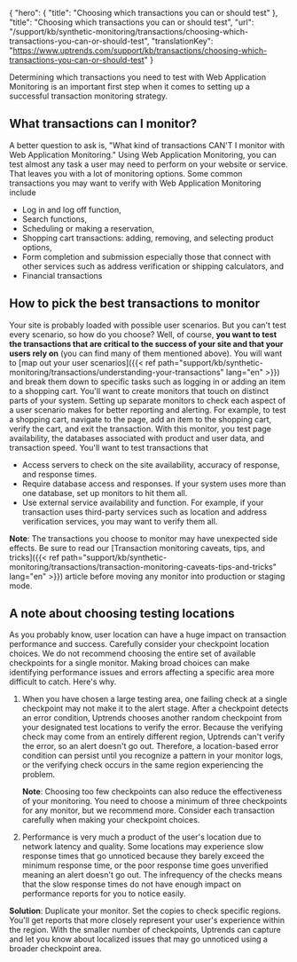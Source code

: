 {
  "hero": {
    "title": "Choosing which transactions you can or should test"
  },
  "title": "Choosing which transactions you can or should test",
  "url": "/support/kb/synthetic-monitoring/transactions/choosing-which-transactions-you-can-or-should-test",
  "translationKey": "https://www.uptrends.com/support/kb/transactions/choosing-which-transactions-you-can-or-should-test"
}

Determining which transactions you need to test with Web Application Monitoring is an important first step when it comes to setting up a successful transaction monitoring strategy.

## What transactions can I monitor?

A better question to ask is, "What kind of transactions CAN'T I monitor with Web Application Monitoring." Using Web Application Monitoring, you can test almost any task a user may need to perform on your website or service. That leaves you with a lot of monitoring options. Some common transactions you may want to verify with Web Application Monitoring include

-   Log in and log off function,
-   Search functions,
-   Scheduling or making a reservation,
-   Shopping cart transactions: adding, removing, and selecting product options,
-   Form completion and submission especially those that connect with other services such as address verification or shipping calculators, and
-   Financial transactions

## How to pick the best transactions to monitor

Your site is probably loaded with possible user scenarios. But you can't test every scenario, so how do you choose? Well, of course, **you want to test the transactions that are critical to the success of your site and that your users rely on** (you can find many of them mentioned above). You will want to [map out your user scenarios]({{< ref path="support/kb/synthetic-monitoring/transactions/understanding-your-transactions" lang="en" >}})  and break them down to specific tasks such as logging in or adding an item to a shopping cart. You'll want to create monitors that touch on distinct parts of your system.  Setting up separate monitors to check each aspect of a user scenario makes for better reporting and alerting. For example, to test a shopping cart, navigate to the page, add an item to the shopping cart, verify the cart, and exit the transaction. With this monitor, you test page availability, the databases associated with product and user data, and transaction speed. You'll want to test transactions that

-   Access servers to check on the site availability, accuracy of response, and response times.
-   Require database access and responses. If your system uses more than one database, set up monitors to hit them all.
-   Use external service availability and function. For example, if your transaction uses third-party services such as location and address verification services, you may want to verify them all.

**Note**: The transactions you choose to monitor may have unexpected side effects. Be sure to read our [Transaction monitoring caveats, tips, and tricks]({{< ref path="support/kb/synthetic-monitoring/transactions/transaction-monitoring-caveats-tips-and-tricks" lang="en" >}})  article before moving any monitor into production or staging mode.

## A note about choosing testing locations

As you probably know, user location can have a huge impact on transaction performance and success. Carefully consider your checkpoint location choices. We do not recommend choosing the entire set of available checkpoints for a single monitor. Making broad choices can make identifying performance issues and errors affecting a specific area more difficult to catch. Here's why.

1.  When you have chosen a large testing area, one failing check at a single checkpoint may not make it to the alert stage. After a checkpoint detects an error condition, Uptrends chooses another random checkpoint from your designated test locations to verify the error. Because the verifying check may come from an entirely different region, Uptrends can't verify the error, so an alert doesn't go out. Therefore, a location-based error condition can persist until you recognize a pattern in your monitor logs, or the verifying check occurs in the same region experiencing the problem.

    **Note**: Choosing too few checkpoints can also reduce the effectiveness of your monitoring. You need to choose a minimum of three checkpoints for any monitor, but we recommend more. Consider each transaction carefully when making your checkpoint choices.

2.  Performance is very much a product of the user's location due to network latency and quality. Some locations may experience slow response times that go unnoticed because they barely exceed the minimum response time, or the poor response time goes unverified meaning an alert doesn't go out. The infrequency of the checks means that the slow response times do not have enough impact on performance reports for you to notice easily.

**Solution**: Duplicate your monitor. Set the copies to check specific regions. You'll get reports that more closely represent your user's experience within the region. With the smaller number of checkpoints, Uptrends can capture and let you know about localized issues that may go unnoticed using a broader checkpoint area.
